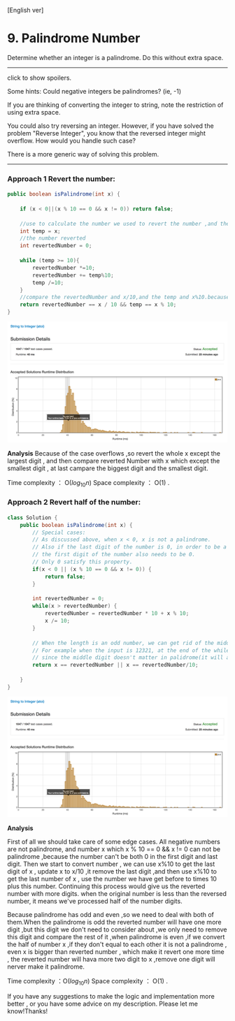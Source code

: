 [English ver]
# 9. Palindrome Number

Determine whether an integer is a palindrome. Do this without extra space.

---

click to show spoilers.

Some hints:
Could negative integers be palindromes? (ie, -1)

If you are thinking of converting the integer to string, note the restriction of using extra space.

You could also try reversing an integer. However, if you have solved the problem "Reverse Integer", you know that the reversed integer might overflow. How would you handle such case?

There is a more generic way of solving this problem.

---


### Approach 1 Revert the number:


```java
public boolean isPalindrome(int x) {

    if (x < 0||(x % 10 == 0 && x != 0)) return false;

    //use to calculate the number we used to revert the number ,and the biggest digit
    int temp = x;
    //the number reverted
    int revertedNumber = 0;

    while (temp >= 10){
        revertedNumber *=10;
        revertedNumber += temp%10;
        temp /=10;
    }
    //compare the revertedNumber and x/10,and the temp and x%10.because the case of overflows
    return revertedNumber == x / 10 && temp == x % 10;
}
```

![Efficiency](https://github.com/LeonChen1024/LeetCodeRecord/blob/master/8.%20String%20to%20Integer%20(atoi)/Images/OneResult.png?raw=true)

**Analysis**
Because of the case overflows ,so revert the whole x except the largest digit , and then compare reverted Number with x which except the smallest digit , at last campare the biggest digit and the smallest digit.

Time complexity ： O($log{_10}n$)
Space complexity ： O(1) .


### Approach 2 Revert half of the number:
``` java
class Solution {
    public boolean isPalindrome(int x) {
        // Special cases:
        // As discussed above, when x < 0, x is not a palindrome.
        // Also if the last digit of the number is 0, in order to be a palindrome,
        // the first digit of the number also needs to be 0.
        // Only 0 satisfy this property.
        if(x < 0 || (x % 10 == 0 && x != 0)) {
            return false;
        }

        int revertedNumber = 0;
        while(x > revertedNumber) {
            revertedNumber = revertedNumber * 10 + x % 10;
            x /= 10;
        }

        // When the length is an odd number, we can get rid of the middle digit by revertedNumber/10
        // For example when the input is 12321, at the end of the while loop we get x = 12, revertedNumber = 123,
        // since the middle digit doesn't matter in palidrome(it will always equal to itself), we can simply get rid of it.
        return x == revertedNumber || x == revertedNumber/10;

    }
}

```


![Efficiency](https://github.com/LeonChen1024/LeetCodeRecord/blob/master/8.%20String%20to%20Integer%20(atoi)/Images/OneResult.png?raw=true)

**Analysis**

First of all we should take care of some edge cases. All negative numbers are not palindrome, and number x which x % 10 == 0 && x != 0 can not be palindrome ,because the number can't be both 0 in the first digit and last digit. Then we start to convert number , we can use x%10 to get the last digit of x , update x to x/10 ,it remove the last digit ,and then use x%10 to get the last number of x , use the number we have get before to times 10 plus this number. Continuing this process would give us the reverted number with more digits. when the original number is less than the reversed number, it means we've processed half of the number digits.

Because palindrome has odd and even ,so we need to deal with both of them.When the palindrome is odd the reverted number will have one more digit ,but this digit we don't need to consider about ,we only need to remove this digit and compare the rest of it ,when palindrome is even ,if we convert the half of number x ,if they don't equal to each other it is not a palindrome , even x is bigger than reverted number , which make it revert one more time , the reverted number will hava more two digit to x ,remove one digit will nerver make it palindrome.

Time complexity ：O($log{_10}n$)
Space complexity ： O(1) .

If you have any suggestions to make the logic and implementation more better , or you have some advice on my description. Please let me know!Thanks!
